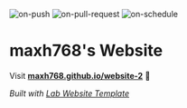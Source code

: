 
  ![on-push](../../actions/workflows/on-push.yaml/badge.svg)
  ![on-pull-request](../../actions/workflows/on-pull-request.yaml/badge.svg)
  ![on-schedule](../../actions/workflows/on-schedule.yaml/badge.svg)

  # maxh768's Website

  Visit **[maxh768.github.io/website-2](https://maxh768.github.io/website-2)** 🚀

  _Built with [Lab Website Template](https://greene-lab.gitbook.io/lab-website-template-docs)_
